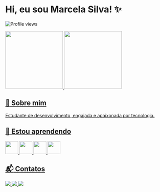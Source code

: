 # Hi, eu sou Marcela Silva! :sparkles:

![Profile views](https://gpvc.arturio.dev/marcelansilva)

<div>
<a href="https://github.com/marcelansilva">
<img height="180em" src="https://github-readme-stats.vercel.app/api/top-langs/?username=marcelansilva&layout=compact&langs_count=7&theme=algolia"/>
<img height="180em" src="https://github-readme-stats.vercel.app/api?username=marcelansilva&show_icons=true&theme=algolia"/>
</div>


## :large_blue_diamond: Sobre mim

Estudante de desenvolvimento, engajada e apaixonada por tecnologia.


## :rocket: Estou aprendendo

<img src="https://cdn.jsdelivr.net/gh/devicons/devicon/icons/java/java-original-wordmark.svg" width="40" height="40"/>  <img src="https://cdn.jsdelivr.net/gh/devicons/devicon/icons/selenium/selenium-original.svg" width="40" height="40"/>  <img src="https://cdn.jsdelivr.net/gh/devicons/devicon/icons/javascript/javascript-original.svg" width="40" height="40"/>  <img src="https://cdn.jsdelivr.net/gh/devicons/devicon/icons/react/react-original-wordmark.svg" width="40" height="40"/>


## :mailbox_with_mail: Contatos

<div align="left">
 <a href="https://www.linkedin.com/in/marcelansilva/" target="_blank">
    <img src="https://img.shields.io/badge/-LinkedIn-%230077B5?style=for-the-badge&logo=linkedin&logoColor=white" target="_blank">
  </a>
  <a href = "mailto:marcelamns.dev@gmail.com">
    <img src="https://img.shields.io/badge/Gmail-D14836?style=for-the-badge&logo=gmail&logoColor=white">
  </a>
  <a href="https://github.com/marcelansilva" target="_blank">
    <img src="https://img.shields.io/badge/GitHub-100000?style=for-the-badge&logo=github&logoColor=white" target="_blank">
  </a>
</div>
